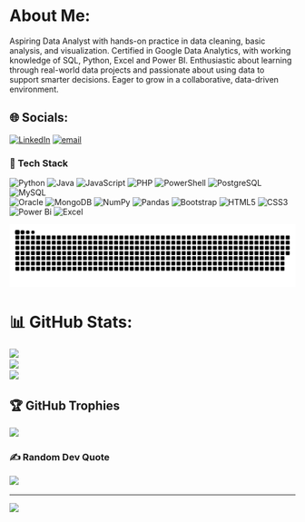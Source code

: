#  About Me:
Aspiring Data Analyst with hands-on practice in data cleaning, basic analysis, and visualization. Certified in Google Data Analytics, with working knowledge of SQL, Python, Excel and Power BI. Enthusiastic about learning through real-world data projects and passionate about using data to support smarter decisions. Eager to grow in a collaborative, data-driven environment.

## 🌐 Socials:
[![LinkedIn](https://img.shields.io/badge/LinkedIn-%230077B5.svg?logo=linkedin&logoColor=white)](https://www.linkedin.com/in/nishkarsh-arya-) [![email](https://img.shields.io/badge/Email-D14836?logo=gmail&logoColor=white)](mailto:aryanishkarsh45@gmail.com) 

### 🧰 Tech Stack

![Python](https://img.shields.io/badge/python-%233776AB.svg?style=for-the-badge&logo=python&logoColor=white)  ![Java](https://img.shields.io/badge/java-%23ED8B00.svg?style=for-the-badge&logo=openjdk&logoColor=white)  ![JavaScript](https://img.shields.io/badge/javascript-%23323330.svg?style=for-the-badge&logo=javascript&logoColor=%23F7DF1E)  ![PHP](https://img.shields.io/badge/php-%23777BB4.svg?style=for-the-badge&logo=php&logoColor=white)  ![PowerShell](https://img.shields.io/badge/PowerShell-%235391FE.svg?style=for-the-badge&logo=powershell&logoColor=white)  ![PostgreSQL](https://img.shields.io/badge/postgresql-%23316192.svg?style=for-the-badge&logo=postgresql&logoColor=white)  ![MySQL](https://img.shields.io/badge/mysql-4479A1.svg?style=for-the-badge&logo=mysql&logoColor=white)  
![Oracle](https://img.shields.io/badge/Oracle-F80000?style=for-the-badge&logo=oracle&logoColor=white)  ![MongoDB](https://img.shields.io/badge/MongoDB-%234ea94b.svg?style=for-the-badge&logo=mongodb&logoColor=white)  ![NumPy](https://img.shields.io/badge/numpy-%23013243.svg?style=for-the-badge&logo=numpy&logoColor=white)  ![Pandas](https://img.shields.io/badge/pandas-%23150458.svg?style=for-the-badge&logo=pandas&logoColor=white)  ![Bootstrap](https://img.shields.io/badge/bootstrap-%238511FA.svg?style=for-the-badge&logo=bootstrap&logoColor=white)  ![HTML5](https://img.shields.io/badge/html5-%23E34F26.svg?style=for-the-badge&logo=html5&logoColor=white) ![CSS3](https://img.shields.io/badge/css3-%231572B6.svg?style=for-the-badge&logo=css3&logoColor=white)  ![Power Bi](https://img.shields.io/badge/power_bi-F2C811?style=for-the-badge&logo=powerbi&logoColor=black)  ![Excel](https://img.shields.io/badge/Microsoft_Excel-217346?style=for-the-badge&logo=microsoft-excel&logoColor=white)


<picture>
  <source media="(prefers-color-scheme: dark)" srcset="https://raw.githubusercontent.com/Nishkarsh-Arya/Nishkarsh-Arya/output/github-snake-dark.svg" />
  <source media="(prefers-color-scheme: light)" srcset="https://raw.githubusercontent.com/Nishkarsh-Arya/Nishkarsh-Arya/output/github-snake.svg" />
  <img alt="github-snake" src="https://raw.githubusercontent.com/Nishkarsh-Arya/Nishkarsh-Arya/output/github-snake.svg" />
</picture>




# 📊 GitHub Stats:
![](https://github-readme-stats.vercel.app/api?username=Nishkarsh-Arya&theme=dark&hide_border=false&include_all_commits=false&count_private=false)<br/>
![](https://nirzak-streak-stats.vercel.app/?user=Nishkarsh-Arya&theme=dark&hide_border=false)<br/>
![](https://github-readme-stats.vercel.app/api/top-langs/?username=Nishkarsh-Arya&theme=dark&hide_border=false&include_all_commits=false&count_private=false&layout=compact)

## 🏆 GitHub Trophies
![](https://github-profile-trophy.vercel.app/?username=Nishkarsh-Arya&theme=radical&no-frame=false&no-bg=true&margin-w=4)

### ✍️ Random Dev Quote
![](https://quotes-github-readme.vercel.app/api?type=horizontal&theme=radical)

---
[![](https://visitcount.itsvg.in/api?id=Nishkarsh-Arya&icon=0&color=13)](https://visitcount.itsvg.in)

<!-- Proudly created with GPRM ( https://gprm.itsvg.in ) -->

